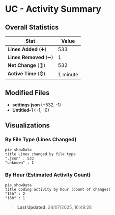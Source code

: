 # UC - Activity Summary 

## Overall Statistics

| Stat                   | Value                                                             |
| ---------------------- | ----------------------------------------------------------------- |
| **Lines Added** (➕)   | 533                                          |
| **Lines Removed** (➖) | 1                                        |
| **Net Change** (↕)    | 532                |
| **Active Time** (⌚)   | 1 minute |


## Modified Files
- **settings.json** (+532, -1)
- **Untitled-1** (+1, -0)

## Visualizations

### By File Type (Lines Changed)

```mermaid
pie showData
title Lines changed by file type
".json" : 533
"unknown" : 1
```

### By Hour (Estimated Activity Count)

```mermaid
pie showData
title Coding activity by hour (count of changes)
"15h" : 2
"16h" : 1
```


> **Last Updated:** 24/07/2025, 16:49:28